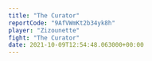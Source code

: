 ```yaml
---
title: "The Curator"
reportCode: "9AfVWmKt2b34yk8h"
player: "Zizounette"
fight: "The Curator"
date: 2021-10-09T12:54:48.063000+00:00
---
```

